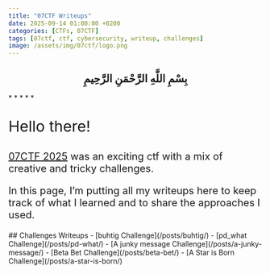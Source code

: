 ```yaml
---
title: "07CTF Writeups"
date: 2025-09-14 01:00:00 +0200
categories: [CTFs, 07CTF]
tags: [07ctf, ctf, cybersecurity, writeup, challenges]
image: /assets/img/07ctf/logo.png  
---
```

<h2 align="center"> بِسْمِ اللَّهِ الرَّحْمَنِ الرَّحِيمِ</h2>
* * * * *

<p style="font-size:30px;">
Hello there!
</p>

<p style="font-size:20px;">
<a href="https://ctftime.org/event/2848">07CTF 2025</a> was an exciting ctf with a mix of creative and tricky challenges.
</p>

<p style="font-size:20px;">
In this page, I’m putting all my writeups here to keep track of what I learned and to share the approaches I used.
</p>
## Challenges Writeups
- [buhtig Challenge](/posts/buhtig/)
- [pd_what Challenge](/posts/pd-what/)
- [A junky message Challenge](/posts/a-junky-message/)
- [Beta Bet Challenge](/posts/beta-bet/)
- [A Star is Born Challenge](/posts/a-star-is-born/)

